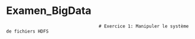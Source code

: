 # Examen_BigData
                                       # Exercice 1: Manipuler le système de fichiers HDFS  
